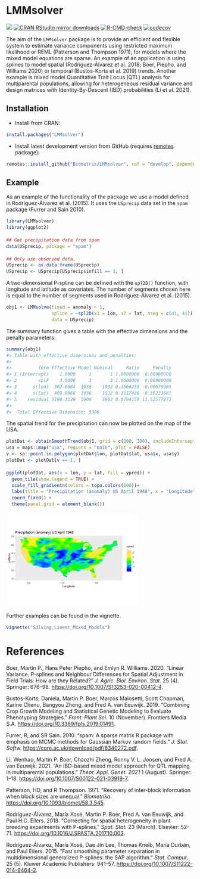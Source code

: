 
<!-- README.md is generated from README.Rmd. Please edit that file -->

# LMMsolver

[![](https://www.r-pkg.org/badges/version/LMMsolver)](https://www.r-pkg.org/pkg/LMMsolver)
[![CRAN RStudio mirror
downloads](https://cranlogs.r-pkg.org/badges/LMMsolver)](https://www.r-pkg.org/pkg/LMMsolver)
[![R-CMD-check](https://github.com/Biometris/LMMsolver/workflows/R-CMD-check/badge.svg)](https://github.com/Biometris/LMMsolver/actions?workflow=R-CMD-check)
[![codecov](https://codecov.io/gh/Biometris/LMMsolver/branch/master/graph/badge.svg)](https://codecov.io/gh/Biometris/LMMsolver)

The aim of the `LMMsolver` package is to provide an efficient and
flexible system to estimate variance components using restricted maximum
likelihood or REML (Patterson and Thompson 1971), for models where the
mixed model equations are sparse. An example of an application is using
splines to model spatial (Rodríguez-Álvarez et al. 2018; Boer, Piepho,
and Williams 2020) or temporal (Bustos-Korts et al. 2019) trends.
Another example is mixed model Quantitative Trait Locus (QTL) analysis
for multiparental populations, allowing for heterogeneous residual
variance and design matrices with Identity-By-Descent (IBD)
probabilities (Li et al. 2021).

## Installation

  - Install from CRAN:

<!-- end list -->

``` r
install.packages("LMMsolver")
```

  - Install latest development version from GitHub (requires
    [remotes](https://github.com/r-lib/remotes)
package):

<!-- end list -->

``` r
remotes::install_github("Biometris/LMMsolver", ref = "develop", dependencies = TRUE)
```

## Example

As an example of the functionality of the package we use a model defined
in Rodríguez-Álvarez et al. (2015). It uses the `USprecip` data set in
the `spam` package (Furrer and Sain 2010).

``` r
library(LMMsolver)
library(ggplot2)

## Get precipitation data from spam
data(USprecip, package = "spam")

## Only use observed data.
USprecip <- as.data.frame(USprecip)
USprecip <- USprecip[USprecip$infill == 1, ]
```

A two-dimensional P-spline can be defined with the `spl2D()` function,
with longitude and latitude as covariates. The number of segments chosen
here is equal to the number of segments used in Rodríguez-Álvarez et al.
(2015).

``` r
obj1 <- LMMsolve(fixed = anomaly ~ 1,
                 spline = ~spl2D(x1 = lon, x2 = lat, nseg = c(41, 41)),
                 data = USprecip)
```

The summary function gives a table with the effective dimensions and the
penalty parameters:

``` r
summary(obj1)
#> Table with effective dimensions and penalties: 
#> 
#>          Term Effective Model Nominal     Ratio     Penalty
#> 1 (Intercept)    1.0000     1       1 1.0000000  0.00000000
#> 2        splF    3.0000     3       3 1.0000000  0.00000000
#> 3      s(lon)  302.6004  1936    1932 0.1566255  0.09679905
#> 4      s(lat)  409.0868  1936    1932 0.2117426  0.36223681
#> 5    residual 5190.3128  5906    5902 0.8794159 13.52577271
#> 
#>  Total Effective Dimension: 5906
```

The spatial trend for the precipitation can now be plotted on the map of
the
USA.

``` r
plotDat <- obtainSmoothTrend(obj1, grid = c(200, 300), includeIntercept = TRUE)
usa = maps::map("usa", regions = "main", plot = FALSE)
v <- sp::point.in.polygon(plotDat$lon, plotDat$lat, usa$x, usa$y)
plotDat <- plotDat[v == 1, ]

ggplot(plotDat, aes(x = lon, y = lat, fill = ypred)) +
  geom_tile(show.legend = TRUE) +
  scale_fill_gradientn(colors = topo.colors(100))+
  labs(title = "Precipitation (anomaly) US April 1948", x = "Longitude", y = "Latitude") +
  coord_fixed() +
  theme(panel.grid = element_blank())
```

<img src="man/figures/README-Plot_USprecip-1.png" width="70%" />

Further examples can be found in the vignette.

``` r
vignette("Solving_Linear_Mixed_Models")
```

# References

<div id="refs" class="references">

<div id="ref-Boer2020">

Boer, Martin P., Hans Peter Piepho, and Emlyn R. Williams. 2020. “Linear
Variance, P-splines and Neighbour Differences for Spatial Adjustment in
Field Trials: How are they Related?” *J. Agric. Biol. Environ. Stat.* 25
(4). Springer: 676–98. <https://doi.org/10.1007/S13253-020-00412-4>.

</div>

<div id="ref-Bustos-Korts2019">

Bustos-Korts, Daniela, Martin P. Boer, Marcos Malosetti, Scott Chapman,
Karine Chenu, Bangyou Zheng, and Fred A. van Eeuwijk. 2019. “Combining
Crop Growth Modeling and Statistical Genetic Modeling to Evaluate
Phenotyping Strategies.” *Front. Plant Sci.* 10 (November). Frontiers
Media S.A. <https://doi.org/10.3389/fpls.2019.01491>.

</div>

<div id="ref-Furrer2010">

Furrer, R, and SR Sain. 2010. “spam: A sparse matrix R package with
emphasis on MCMC methods for Gaussian Markov random fields.” *J. Stat.
Softw.* <https://core.ac.uk/download/pdf/6340272.pdf>.

</div>

<div id="ref-Li2021">

Li, Wenhao, Martin P. Boer, Chaozhi Zheng, Ronny V. L. Joosen, and Fred
A. van Eeuwijk. 2021. “An IBD-based mixed model approach for QTL mapping
in multiparental populations.” *Theor. Appl. Genet. 2021* 1 (August).
Springer: 1–18. <https://doi.org/10.1007/S00122-021-03919-7>.

</div>

<div id="ref-Patterson1971">

Patterson, HD, and R Thompson. 1971. “Recovery of inter-block
information when block sizes are unequal.” *Biometrika*.
<https://doi.org/10.1093/biomet/58.3.545>.

</div>

<div id="ref-Rodriguez-Alvarez2018">

Rodríguez-Álvarez, María Xosé, Martin P. Boer, Fred A. van Eeuwijk, and
Paul H.C. Eilers. 2018. “Correcting for spatial heterogeneity in plant
breeding experiments with P-splines.” *Spat. Stat.* 23 (March).
Elsevier: 52–71. <https://doi.org/10.1016/J.SPASTA.2017.10.003>.

</div>

<div id="ref-Rodriguez-Alvarez2015">

Rodríguez-Álvarez, María Xosé, Dae Jin Lee, Thomas Kneib, María Durbán,
and Paul Eilers. 2015. “Fast smoothing parameter separation in
multidimensional generalized P-splines: the SAP algorithm.” *Stat.
Comput.* 25 (5). Kluwer Academic Publishers: 941–57.
<https://doi.org/10.1007/S11222-014-9464-2>.

</div>

</div>
